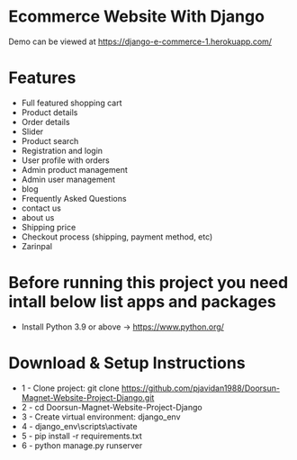 # Ecommerce Website With Django

Demo can be viewed at https://django-e-commerce-1.herokuapp.com/


# Features
* Full featured shopping cart
* Product details
* Order details
* Slider
* Product search
* Registration and login
* User profile with orders
* Admin product management
* Admin user management
* blog
* Frequently Asked Questions
* contact us
* about us
* Shipping price
* Checkout process (shipping, payment method, etc)
* Zarinpal 

# Before running this project you need intall below list apps and packages

* Install Python 3.9 or above -> https://www.python.org/

# Download & Setup Instructions

* 1 - Clone project: git clone https://github.com/pjavidan1988/Doorsun-Magnet-Website-Project-Django.git
* 2 - cd Doorsun-Magnet-Website-Project-Django
* 3 - Create virtual environment: django_env
* 4 - django_env\scripts\activate
* 5 - pip install -r requirements.txt
* 6 - python manage.py runserver


